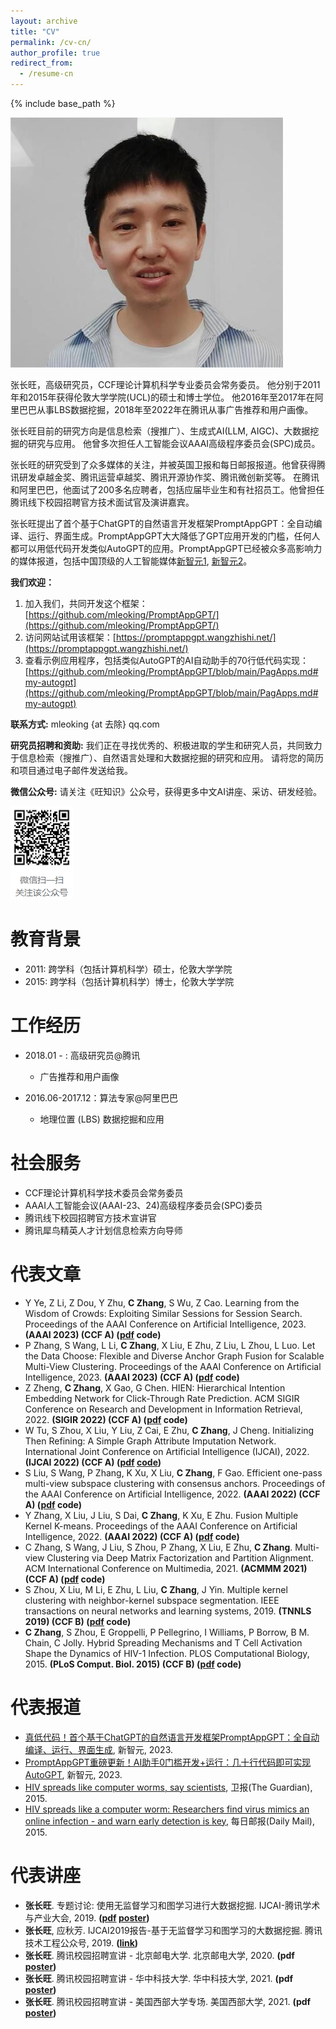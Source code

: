 ```yaml
---
layout: archive
title: "CV"
permalink: /cv-cn/
author_profile: true
redirect_from:
  - /resume-cn
---
```


{% include base_path %}

![Changwang ZHANG](/images/leo_scholar_icon_middle.jpg)

张长旺，高级研究员，CCF理论计算机科学专业委员会常务委员。 他分别于2011年和2015年获得伦敦大学学院(UCL)的硕士和博士学位。 他2016年至2017年在阿里巴巴从事LBS数据挖掘，2018年至2022年在腾讯从事广告推荐和用户画像。

张长旺目前的研究方向是信息检索（搜推广）、生成式AI(LLM, AIGC)、大数据挖掘的研究与应用。 他曾多次担任人工智能会议AAAI高级程序委员会(SPC)成员。

张长旺的研究受到了众多媒体的关注，并被英国卫报和每日邮报报道。他曾获得腾讯研发卓越金奖、腾讯运营卓越奖、腾讯开源协作奖、腾讯微创新奖等。 在腾讯和阿里巴巴，他面试了200多名应聘者，包括应届毕业生和有社招员工。他曾担任腾讯线下校园招聘官方技术面试官及演讲嘉宾。

张长旺提出了首个基于ChatGPT的自然语言开发框架PromptAppGPT：全自动编译、运行、界面生成。PromptAppGPT大大降低了GPT应用开发的门槛，任何人都可以用低代码开发类似AutoGPT的应用。PromptAppGPT已经被众多高影响力的媒体报道，包括中国顶级的人工智能媒体[新智元1](https://mp.weixin.qq.com/s/_-U56N2CBR9DldaZ8mO-Hw), [新智元2](https://mp.weixin.qq.com/s/99ZQB4vm3dqwAQBIYZraBw)。

**我们欢迎：**
1. 加入我们，共同开发这个框架：[https://github.com/mleoking/PromptAppGPT/](https://github.com/mleoking/PromptAppGPT/)
2. 访问网站试用该框架：[https://promptappgpt.wangzhishi.net/](https://promptappgpt.wangzhishi.net/)
3. 查看示例应用程序，包括类似AutoGPT的AI自动助手的70行低代码实现：[https://github.com/mleoking/PromptAppGPT/blob/main/PagApps.md#my-autogpt](https://github.com/mleoking/PromptAppGPT/blob/main/PagApps.md#my-autogpt)

**联系方式:** mleoking {at 去除} qq.com

**研究员招聘和资助:** 我们正在寻找优秀的、积极进取的学生和研究人员，共同致力于信息检索（搜推广）、自然语言处理和大数据挖掘的研究和应用。 请将您的简历和项目通过电子邮件发送给我。

**微信公众号:** 请关注《旺知识》公众号，获得更多中文AI讲座、采访、研发经验。

![《旺知识》](/images/mknow_qrcode.png)

# 教育背景

* 2011: 跨学科（包括计算机科学）硕士，伦敦大学学院
* 2015: 跨学科（包括计算机科学）博士，伦敦大学学院

# 工作经历

* 2018.01 - : 高级研究员@腾讯
   * 广告推荐和用户画像

* 2016.06-2017.12：算法专家@阿里巴巴
   * 地理位置 (LBS) 数据挖掘和应用
 
# 社会服务

* CCF理论计算机科学技术委员会常务委员
* AAAI人工智能会议(AAAI-23、24)高级程序委员会(SPC)委员
* 腾讯线下校园招聘官方技术宣讲官
* 腾讯犀鸟精英人才计划信息检索方向导师

# 代表文章

* Y Ye, Z Li, Z Dou, Y Zhu, **C Zhang**, S Wu, Z Cao. Learning from the Wisdom of Crowds: Exploiting Similar Sessions for Session Search. Proceedings of the AAAI Conference on Artificial Intelligence, 2023. **(AAAI 2023) (CCF A) ([pdf](/files/2023-aaai-ssr.pdf) code)**
* P Zhang, S Wang, L Li, **C Zhang**, X Liu, E Zhu, Z Liu, L Zhou, L Luo. Let the Data Choose: Flexible and Diverse Anchor Graph Fusion for Scalable Multi-View Clustering. Proceedings of the AAAI Conference on Artificial Intelligence, 2023. **(AAAI 2023) (CCF A) ([pdf](/files/2023-aaai-fdagf.pdf) code)**
* Z Zheng, **C Zhang**, X Gao, G Chen. HIEN: Hierarchical Intention Embedding Network for Click-Through Rate Prediction. ACM SIGIR Conference on Research and Development in Information Retrieval, 2022. **(SIGIR 2022) (CCF A) ([pdf](/files/2022_sigir_hien.pdf) code)**
* W Tu, S Zhou, X Liu, Y Liu, Z Cai, E Zhu, **C Zhang**, J Cheng. Initializing Then Refining: A Simple Graph Attribute Imputation Network. International Joint Conference on Artificial Intelligence (IJCAI), 2022. **(IJCAI 2022) (CCF A) ([pdf](/files/2022_ijcai_itr.pdf) [code](https://github.com/WxTu/ITR))**
* S Liu, S Wang, P Zhang, K Xu, X Liu, **C Zhang**, F Gao. Efficient one-pass multi-view subspace clustering with consensus anchors. Proceedings of the AAAI Conference on Artificial Intelligence, 2022. **(AAAI 2022) (CCF A) ([pdf](/files/2022_aaai_eomsc_ca.pdf) code)**
* Y Zhang, X Liu, J Liu, S Dai, **C Zhang**, K Xu, E Zhu. Fusion Multiple Kernel K-means. Proceedings of the AAAI Conference on Artificial Intelligence, 2022. **(AAAI 2022) (CCF A) ([pdf](/files/2022_aaai_fmkk.pdf) code)**
* C Zhang, S Wang, J Liu, S Zhou, P Zhang, X Liu, E Zhu, **C Zhang**. Multi-view Clustering via Deep Matrix Factorization and Partition Alignment. ACM International Conference on Multimedia, 2021. **(ACMMM 2021) (CCF A) ([pdf](/files/2021_acmmm_mvcvdmf.pdf) code)**
* S Zhou, X Liu, M Li, E Zhu, L Liu, **C Zhang**, J Yin. Multiple kernel clustering with neighbor-kernel subspace segmentation. IEEE transactions on neural networks and learning systems, 2019. **(TNNLS 2019) (CCF B) ([pdf](/files/2019_tnnls_mkcwnkss.pdf) code)**
* **C Zhang**, S Zhou, E Groppelli, P Pellegrino, I Williams, P Borrow, B M. Chain, C Jolly. Hybrid Spreading Mechanisms and T Cell Activation Shape the Dynamics of HIV-1 Infection. PLOS Computational Biology, 2015. **(PLoS Comput. Biol. 2015) (CCF B) ([pdf](/files/2015_ploscombi_hivhybridspreading.pdf) code)**

# 代表报道

* [真低代码！首个基于ChatGPT的自然语言开发框架PromptAppGPT：全自动编译、运行、界面生成](https://mp.weixin.qq.com/s/_-U56N2CBR9DldaZ8mO-Hw), 新智元, 2023.
* [PromptAppGPT重磅更新！AI助手0门槛开发+运行：几十行代码即可实现AutoGPT](https://mp.weixin.qq.com/s/99ZQB4vm3dqwAQBIYZraBw), 新智元, 2023.
* [HIV spreads like computer worms, say scientists](https://www.theguardian.com/society/2015/apr/02/hiv-spreads-like-computer-worms-say-scientists), 卫报(The Guardian), 2015.
* [HIV spreads like a computer worm: Researchers find virus mimics an online infection - and warn early detection is key](https://www.dailymail.co.uk/sciencetech/article-3023671/HIV-spreads-like-computer-virus-Researchers-spread-mimics-online-infection-warn-early-detection-key.html), 每日邮报(Daily Mail), 2015.

# 代表讲座

* **张长旺**. 专题讨论: 使用无监督学习和图学习进行大数据挖掘. IJCAI-腾讯学术与产业大会, 2019. **([pdf](/files/2019_ijcai_taic.pdf) [poster](/images/2019_talk_ijcai_booth_talk.jpg))**
* **张长旺**, 应秋芳. IJCAI2019报告-基于无监督学习和图学习的大数据挖掘. 腾讯技术工程公众号, 2019. **([link](https://mp.weixin.qq.com/s/JVTojPzoTfCj-y-ImBPSWw))**
* **张长旺**. 腾讯校园招聘宣讲 - 北京邮电大学. 北京邮电大学, 2020. **(pdf [poster](/images/2020_talk_tencent_xiaozhao_bjyd.jpg))**
* **张长旺**. 腾讯校园招聘宣讲 - 华中科技大学. 华中科技大学, 2021. **(pdf [poster](/images/2021_talk_tencent_xiaozhao_hzkj.jpg))**
* **张长旺**. 腾讯校园招聘宣讲 - 美国西部大学专场. 美国西部大学, 2021. **(pdf [poster](/images/2022_talk_tencent_xiaozhao_meixi.jpg))**
